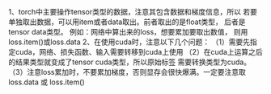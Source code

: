 ﻿1、torch中主要操作tensor类型的数据，注意其包含数据和梯度信息，所以
   若要单独取出数据，可以用item或者data取出。前者取出的是float类型，
   后者是tensor data类型。
   例如：网络中算出来的loss，想要累加要取出数值，
         则用loss.item()或loss.data
2、在使用cuda时，注意以下几个问题：
  （1）需要先指定cuda，网络、损失函数、输入需要转移到cuda上使用
  （2）在cuda上运算之后的结果类型就变成了tensor cuda类型，所以原始标签
       需要转换类型为cuda。
  （3）注意loss累加时，不要累加梯度，否则显存会很快爆满。一定要注意取
        loss.data 或 loss.item()